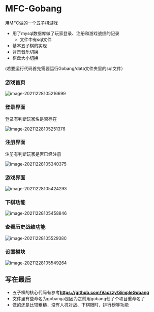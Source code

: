 # MFC-Gobang

用MFC做的一个五子棋游戏

* 用了mysql数据库做了玩家登录、注册和游戏战绩的记录
  * 文件中有sql文件
* 基本五子棋的实现
* 背景音乐切换
* 棋盘大小切换

(若要运行代码首先需要运行Gobang/data文件夹里的sql文件）

### 游戏首页

![image-20211228105216699](https://gitee.com/stormwater/img-cloud/raw/master/image-20211228105216699.png)

### 登录界面

登录有判断玩家名是否存在

![image-20211228105251376](https://gitee.com/stormwater/img-cloud/raw/master/image-20211228105251376.png)

### 注册界面

注册有判断玩家是否已经注册

![image-20211228105340375](https://gitee.com/stormwater/img-cloud/raw/master/image-20211228105340375.png)

### 游戏界面

![image-20211228105424293](https://gitee.com/stormwater/img-cloud/raw/master/image-20211228105424293.png)

### 下棋功能

![image-20211228105458846](https://gitee.com/stormwater/img-cloud/raw/master/image-20211228105458846.png)

### 查看历史战绩功能

![image-20211228105529380](https://gitee.com/stormwater/img-cloud/raw/master/image-20211228105529380.png)

### 设置模块

![image-20211228105549264](https://gitee.com/stormwater/img-cloud/raw/master/image-20211228105549264.png)

## 写在最后

* 五子棋的核心代码有参考**https://github.com/Vaczzy/SimpleGobang**
* 文件里有些命名为gobanga是因为之前用gobang创了个项目重命名了
* 做的还是比较粗糙，没有人机对战、下棋限时、排行榜等功能

